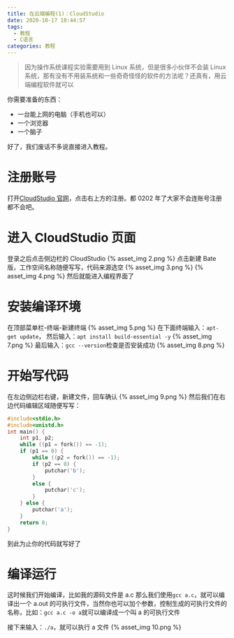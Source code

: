 ```yaml
---
title: 在云端编程(1)：CloudStudio
date: 2020-10-17 18:44:57
tags:
  - 教程
  - C语言
categories: 教程
---
```


> 因为操作系统课程实验需要用到 Linux 系统，但是很多小伙伴不会装 Linux 系统，那有没有不用装系统和一些奇奇怪怪的软件的方法呢？还真有，用云端编程软件就可以

<!-- more -->

你需要准备的东西：

- 一台能上网的电脑（手机也可以）
- 一个浏览器
- 一个脑子

好了，我们废话不多说直接进入教程。

# 注册账号

打开[CloudStudio 官网](https://cloudstudio.net/)，点击右上方的注册。都 0202 年了大家不会连账号注册都不会吧。

# 进入 CloudStudio 页面

登录之后点击侧边栏的 CloudStudio
{% asset_img 2.png %}
点击新建 Bate 版，工作空间名称随便写写，代码来源选空
{% asset_img 3.png %}
{% asset_img 4.png %}
然后就能进入编程界面了

# 安装编译环境

在顶部菜单栏-终端-新建终端
{% asset_img 5.png %}
在下面终端输入：`apt-get update`，
然后输入：`apt install build-essential -y`
{% asset_img 7.png %}
最后输入：`gcc --version`检查是否安装成功
{% asset_img 8.png %}

# 开始写代码

在左边侧边栏右键，新建文件，回车确认
{% asset_img 9.png %}
然后我们在右边代码编辑区域随便写写：

```c
#include<stdio.h>
#include<unistd.h>
int main() {
    int p1, p2;
    while ((p1 = fork()) == -1);
    if (p1 == 0) {
        while ((p2 = fork()) == -1);
        if (p2 == 0) {
            putchar('b');
        }
        else {
            putchar('c');
        }
    } else {
        putchar('a');
    }
    return 0;
}
```

到此为止你的代码就写好了

# 编译运行

这时候我们开始编译，比如我的源码文件是 a.c 那么我们使用`gcc a.c`，就可以编译出一个 a.out 的可执行文件，当然你也可以加个参数，控制生成的可执行文件的名称，比如：`gcc a.c -o a`就可以编译成一个叫 a 的可执行文件

接下来输入：`./a`，就可以执行 a 文件
{% asset_img 10.png %}
